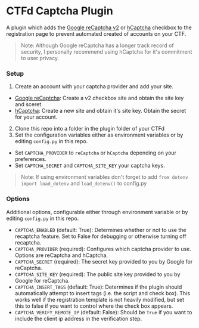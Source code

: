 # CTFd Captcha Plugin

A plugin which adds the [Google reCaptcha v2](https://developers.google.com/recaptcha/docs/display) or [hCaptcha](https://www.hcaptcha.com/) checkbox to the registration page to prevent automated created of accounts on your CTF.

> Note: Although Google reCaptcha has a longer track record of security, I personally recommend using hCaptcha for it's commitment to user privacy.

### Setup

1. Create an account with your captcha provider and add your site.
  * [Google reCaptcha](https://www.google.com/recaptcha/admin): Create a v2 checkbox site and obtain the site key and sceret
  * [hCaptcha](https://dashboard.hcaptcha.com/): Create a new site and obtain it's site key. Obtain the secret for your account.
2. Clone this repo into a folder in the plugin folder of your CTFd
3. Set the configuration variables either as environment variables or by editing `config.py` in this repo.
  * Set `CAPTCHA_PROVIDER` to `reCaptcha` or `hCaptcha` depending on your preferences.
  * Set `CAPTCHA_SECRET` and `CAPTCHA_SITE_KEY` your captcha keys.

>Note: If using environment variables don't forget to add `from dotenv import load_dotenv` and  `load_dotenv()` to config.py
### Options

Additional options, configurable either through environment variable or by editing `config.py` in this repo.

* `CAPTCHA_ENABLED` (default: True): Determines whether or not to use the recaptcha feature. Set to False for debugging or otherwise turning off recaptcha.
* `CAPTCHA_PROVIDER` (required): Configures which captcha provider to use. Options are reCaptcha and hCaptcha.
* `CAPTCHA_SECRET` (required): The secret key provided to you by Google for reCaptcha.
* `CAPTCHA_SITE_KEY` (required): The public site key provided to you by Google for reCaptcha.
* `CAPTCHA_INSERT_TAGS` (default: True): Determines if the plugin should automatically attempt to insert tags (i.e. the script and check box). This works well if the registration template is not heavily modified, but set this to false if you want to control where the check box appears.
* `CAPTCHA_VERIFY_REMOTE_IP` (default: False): Should be `True` if you want to include the client ip address in the verification step.

